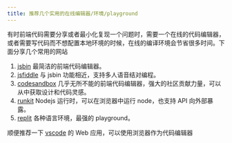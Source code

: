 ```yaml
---
title: 推荐几个实用的在线编辑器/环境/playground
---
```


有时前端代码需要分享或者最小化复现一个问题时，需要一个在线的代码编辑器，或者需要写代码而不想配置本地环境的时候，在线的编译环境会节省很多时间。下面分享几个常用的网站

1. [jsbin](https://jsbin.com/) 最简洁的前端代码编辑器。
2. [jsfiddle](https://jsfiddle.net/) 与 jsbin 功能相近，支持多人语音结对编程。
3. [codesandbox](https://codesandbox.io/) 几乎无所不能的前端代码编辑器，强大的社区贡献力量，可以从中获取设计和代码灵感。
4. [runkit](https://runkit.com/home) Nodejs 运行时，可以在浏览器中运行 node，也支持 API 向外部暴露。
5. [replit](https://replit.com/) 各种语言环境，最强的 playground。

顺便推荐一下 [vscode](https://vscode.dev/) 的 Web 应用，可以使用浏览器作为代码编辑器
